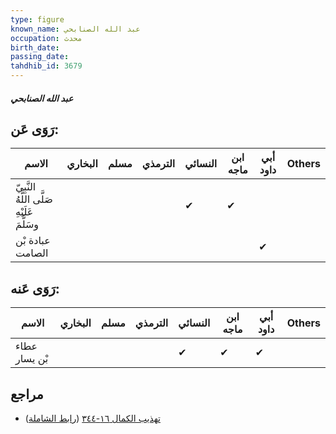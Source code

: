 ```yaml
---
type: figure
known_name: عبد الله الصنابحي
occupation: محدث
birth_date:
passing_date:
tahdhib_id: 3679
---
```

##### عبد الله الصنابحي

## رَوَى عَن:
| الاسم                                      | البخاري | مسلم | الترمذي | النسائي | ابن ماجه | أبي داود | Others |
| ------------------------------------------ | ------- | ---- | ------- | ------- | -------- | -------- | ------ |
| النَّبِيّ صَلَّى اللَّهُ عَلَيْهِ وسَلَّمَ |         |      |         | ✔       | ✔        |          |        |
| عبادة بْن الصامت                           |         |      |         |         |          | ✔        |        |
## رَوَى عَنه:
| الاسم         | البخاري | مسلم | الترمذي | النسائي | ابن ماجه | أبي داود | Others |
| ------------- | ------- | ---- | ------- | ------- | -------- | -------- | ------ |
| عطاء بْن يسار |         |      |         | ✔       | ✔        | ✔        |        |
## مراجع
- [تهذيب الكمال ١٦-٣٤٤](obsidian://open?vault=Tahdhib-al-Kamal&file=Figures/٣٦٧٩-عبد%20الله%20الصنابحي) ([رابط الشاملة](https://shamela.ws/book/3722/8337))